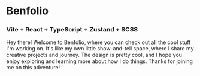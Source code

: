 # Benfolio

### Vite + React + TypeScript + Zustand + SCSS

Hey there! Welcome to Benfolio, where you can check out all the cool stuff I'm working on. It's like my own little show-and-tell space, where I share my creative projects and journey. The design is pretty cool, and I hope you enjoy exploring and learning more about how I do things. Thanks for joining me on this adventure!
